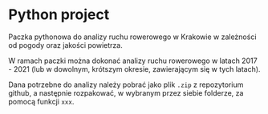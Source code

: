 # Python project

Paczka pythonowa do analizy ruchu rowerowego w Krakowie w zależności od pogody oraz jakości powietrza. 

W ramach paczki można dokonać analizy ruchu rowerowego w latach 2017 - 2021 (lub w dowolnym, krótszym okresie, zawierającym się w tych latach).

Dana potrzebne do analizy należy pobrać jako plik `.zip` z repozytorium github, a następnie rozpakować, w wybranym przez siebie folderze, za pomocą funkcji `xxx`.
